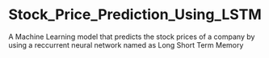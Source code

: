 # Stock_Price_Prediction_Using_LSTM
A Machine Learning model that predicts the stock prices of a company by using a reccurrent neural network named as Long Short Term Memory
